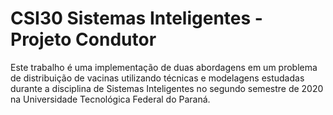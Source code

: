 # CSI30 Sistemas Inteligentes - Projeto Condutor
Este trabalho é uma implementação de duas abordagens em um problema de distribuição de vacinas utilizando técnicas e modelagens estudadas durante a disciplina de Sistemas Inteligentes no segundo semestre de 2020 na Universidade Tecnológica Federal do Paraná.
